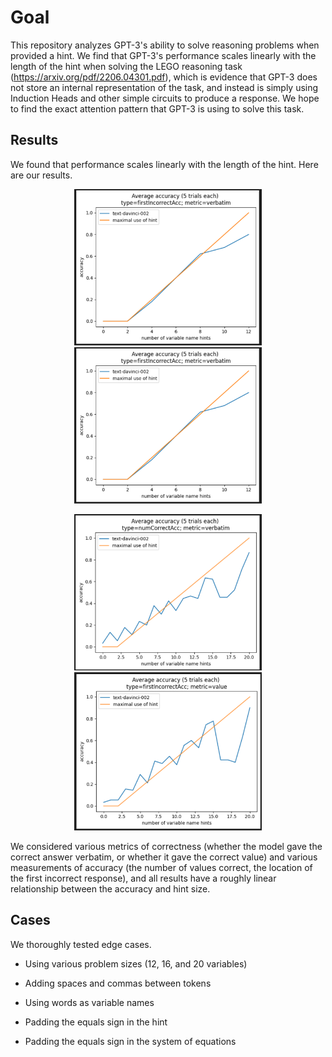 # Goal



This repository analyzes GPT-3's ability to solve reasoning problems when provided a hint. We find that GPT-3's performance scales linearly with the length of the hint when solving the LEGO reasoning task (https://arxiv.org/pdf/2206.04301.pdf), which is evidence that GPT-3 does not store an internal representation of the task, and instead is simply using Induction Heads and other simple circuits to produce a response. We hope to find the exact attention pattern that GPT-3 is using to solve this task.




## Results

We found that performance scales linearly with the length of the hint. Here are our results.

<p align="center">
<img src="images/1.png" alt="12 hints 1" width="300"/>
<img src="images/2.png" alt="12 hints 2" width="300"/>
</p>

<p align="center">
<img src="images/3.png" alt="20 hints 1" width="300"/>
<img src="images/4.png" alt="20 hints 2" width="300"/>
</p>


We considered various metrics of correctness (whether the model gave the correct answer verbatim, or whether it gave the correct value) and various measurements of accuracy (the number of values correct, the location of the first incorrect response), and all results have a roughly linear relationship between the  accuracy and hint size.




## Cases



We thoroughly tested edge cases.


- Using various problem sizes (12, 16, and 20 variables)

- Adding spaces and commas between tokens

- Using words as variable names

- Padding the equals sign in the hint

- Padding the equals sign in the system of equations


